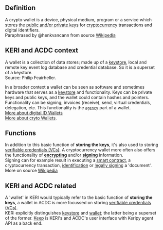## Definition
A crypto wallet is a device, physical medium, program or a service which stores the [public and/or private keys](https://en.wikipedia.org/wiki/Public-key_cryptography) for [cryptocurrency](https://en.wikipedia.org/wiki/Cryptocurrency) transactions and digital identifiers.\
Paraphrased by @henkvancann from source [Wikipedia](https://en.wikipedia.org/wiki/Cryptocurrency_wallet)

## KERI and ACDC context
A wallet is a collection of data stores; made up of a [keystore](keystore), local and remote key event log database and credential database. So it is a superset of a keystore.\
Source: Philip Feairheller.

In a broader context a wallet can be seen as software and sometimes hardware that serves as a [keystore](keystore) and functionality. Keys can be private keys and public keys, and the wallet could contain hashes and pointers. Functionality can be signing, invoices (receive), send, virtual credentials, delegation, etc. This functionality is the [`agency`](agency) part of a wallet.\
[More about digital ID Wallets](https://www.thalesgroup.com/en/markets/digital-identity-and-security/government/identity/digital-identity-services/digital-id-wallet)\
[More about cryto Wallets](https://cryptocurrencyfacts.com/what-is-a-cryptocurrency-wallet/).

## Functions
In addition to this basic function of **storing the keys**, it's also used to storing [verifiable credentials (VCs)](verifiable-credential-(VC)). A cryptocurrency wallet more often also offers the functionality of **[encrypting](https://en.wikipedia.org/wiki/Encrypting)** and/or **[signing](https://en.wikipedia.org/wiki/Digital_signature)** information.\
Signing can for example result in executing a [smart contract](https://en.wikipedia.org/wiki/Smart_contract), a cryptocurrency transaction, [identification](https://en.wikipedia.org/wiki/Digital_signature#Authentication) or [legally signing](https://en.wikipedia.org/wiki/Electronic_signature) a 'document'.\
More on source [Wikipedia](https://en.wikipedia.org/wiki/Cryptocurrency_wallet)

## KERI and ACDC related
A 'wallet' in KERI would typically refer to the basic function of **storing the keys**, a wallet in ACDC is more focussed on storing [verifiable credentials (VCs)](verifiable-credential-(VC)).\
KERI explicitly distinguishes [keystore](keystone) and [wallet](wallet); the latter being a superset of the former. [Keep](keep) is KERI's and ACDC's user interface with Keripy agent API as a back end.

